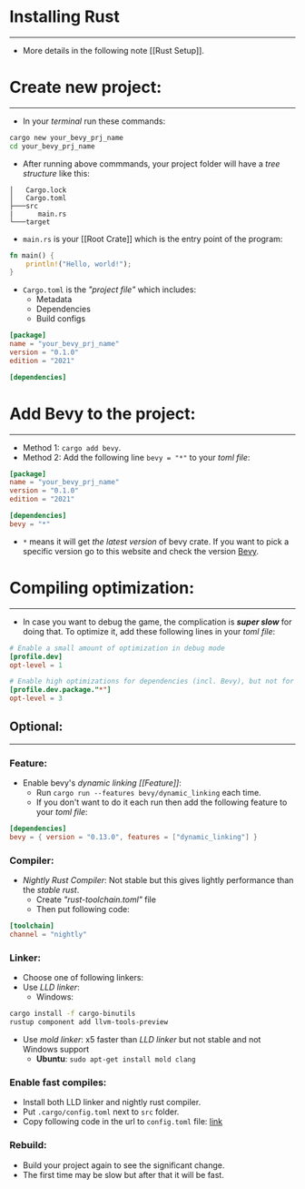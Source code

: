 # Installing Rust
---
- More details in the following note [[Rust Setup]].

# Create new project:
---
- In your _terminal_ run these commands:
```sh
cargo new your_bevy_prj_name
cd your_bevy_prj_name
```

- After running above commmands, your project folder will have a _tree structure_ like this:
```
│   Cargo.lock
│   Cargo.toml
├───src
|      main.rs
└───target
```

- `main.rs` is your [[Root Crate]] which is the entry point of the program:
```rust
fn main() {
    println!("Hello, world!");
}
```

- `Cargo.toml` is the _"project file"_ which includes:
	- Metadata
	- Dependencies
	- Build configs
```toml
[package]
name = "your_bevy_prj_name"
version = "0.1.0"
edition = "2021"

[dependencies]
```

# Add Bevy to the project:
---

- Method 1: `cargo add bevy`.
- Method 2: Add the following line `bevy = "*"` to your _toml file_:
```toml
[package]
name = "your_bevy_prj_name"
version = "0.1.0"
edition = "2021"

[dependencies]
bevy = "*"
```

- `*` means it will get _the latest version_ of bevy crate. If you want to pick a specific version go to this website and check the version [Bevy](https://crates.io/crates/bevy).

# Compiling optimization:
---
- In case you want to debug the game, the complication is **_super slow_** for doing that. To optimize it, add these following lines in your _toml file_:
```toml
# Enable a small amount of optimization in debug mode
[profile.dev]
opt-level = 1

# Enable high optimizations for dependencies (incl. Bevy), but not for our code:
[profile.dev.package."*"]
opt-level = 3
```

## Optional:
----
### Feature:
- Enable bevy's _dynamic linking [[Feature]]_: 
	- Run `cargo run --features bevy/dynamic_linking` each time.
	- If you don't want to do it each run then add the following feature to your _toml file_:
```toml
[dependencies]
bevy = { version = "0.13.0", features = ["dynamic_linking"] }
```

### Compiler:
- _Nightly Rust Compiler_: Not stable but this gives lightly performance than the _stable rust_.
	- Create _"rust-toolchain.toml"_ file
	- Then put following code:
```toml
[toolchain]
channel = "nightly"
```

### Linker:
- Choose one of following linkers:
- Use _LLD linker_: 
	- Windows: 
```sh
cargo install -f cargo-binutils
rustup component add llvm-tools-preview
```

- Use _mold linker_: x5 faster than _LLD linker_ but not stable and not Windows support
	- **Ubuntu**: `sudo apt-get install mold clang`

### Enable fast compiles:
- Install both LLD linker and nightly rust compiler.
- Put `.cargo/config.toml` next to `src` folder.
- Copy following code in the url to `config.toml` file: [link](https://github.com/bevyengine/bevy/blob/main/.cargo/config_fast_builds.toml)

### Rebuild:
- Build your project again to see the significant change.
- The first time may be slow but after that it will be fast.
